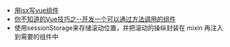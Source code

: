 
* [用jsx写vue组件](http://www.alloyteam.com/2017/07/12918/)
* [你不知道的Vue技巧之--开发一个可以通过方法调用的组件](https://www.imooc.com/article/24041)
* 使用sessionStorage来存储滚动位置，并把滚动的操纵封装在 mixin 再注入到需要的组件中